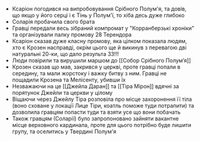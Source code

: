 - Ксаріон погодився на випробовування Срібного Полум'я, та довів, що якщо у його серці і є Тінь у Полум'ї, то хіба десь дуже глибоко
- Соларія пробачила свого брата
- Гравці передали весь зібраний компромат у "Корранберзькі хроніки" та організували палку промову 28 Терендора
- Ксаріон сказав дуже класну промову, яка цілком показала людям, хто є Крозен насправді, окрім цього ще й викинув з перевагою дві натуральні 20-ки, що дало результа 33!!!
- Люди повірили та вирушили маршом до [[Собор Срібного Полум’я]]
- Крозен сказав що мав, закрився у церкві, проте гравці попали в середину, та мали жорстоку і важку битву з ним. Гравці не пощадили Крозена та Мелісенту, убивши їх
- Незважаючи на це [[Джейла Даран]] та [[Тіра Мірон]] вдячні за порятунок Джейли та церкви у цілому
- Віщаючи через Джейлу Тіра розповіла про місце захоронення її тіла (воно сховане у локації Лице Тіри, коатль поможе туди потрапити) та дозволила гравцям попасти туди та взяти усе що вони побачать
- Також гравцям (Соларії) було запропоновано зайняти вакантне місце верховного кардинала, проте для цього потрібно буде лишити групу, та оселитись у Твердині Полум'я